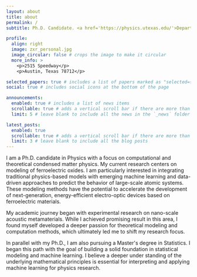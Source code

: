```yaml
---
layout: about
title: about
permalink: /
subtitle: Ph.D. Candidate. <a href='https://physics.utexas.edu/'>Department of Physics, The University of Texas at Austin</a>

profile:
  align: right
  image: zxr_personal.jpg
  image_circular: false # crops the image to make it circular
  more_info: >
    <p>2515 Speedway</p>
    <p>Austin, Texas 78712</p>

selected_papers: true # includes a list of papers marked as "selected={true}"
social: true # includes social icons at the bottom of the page

announcements:
  enabled: true # includes a list of news items
  scrollable: true # adds a vertical scroll bar if there are more than 3 news items
  limit: 5 # leave blank to include all the news in the `_news` folder

latest_posts:
  enabled: true
  scrollable: true # adds a vertical scroll bar if there are more than 3 new posts items
  limit: 3 # leave blank to include all the blog posts
---
```


I am a Ph.D. candidate in Physics with a focus on computational and theoretical condensed matter physics. My current research centers on modeling of ferroelectric oxides. I am particularly interested in integrating traditional physics-based models with emerging machine learning and data-driven approaches to predict the behavior of large-scale atomic systems. These modeling methods have the potential to accelerate the development of next-generation, energy-efficient electro-optic devices based on ferroelectric materials.

My academic journey began with experimental research on nano-scale acoustic metamaterials. While I achieved promising result in this area, I found myself developed a deeper passion for theoretical modeling and computation methods, which ultimately led me to shift my research focus. 

In parallel with my Ph.D., I am also pursuing a Master's degree in Statistics. I began this path with the goal of building a solid foundation in statistical modeling and machine learning. I believe a deeper under standing of the underlying mathematical principles is essential for interpreting and applying machine learning for physics research.
